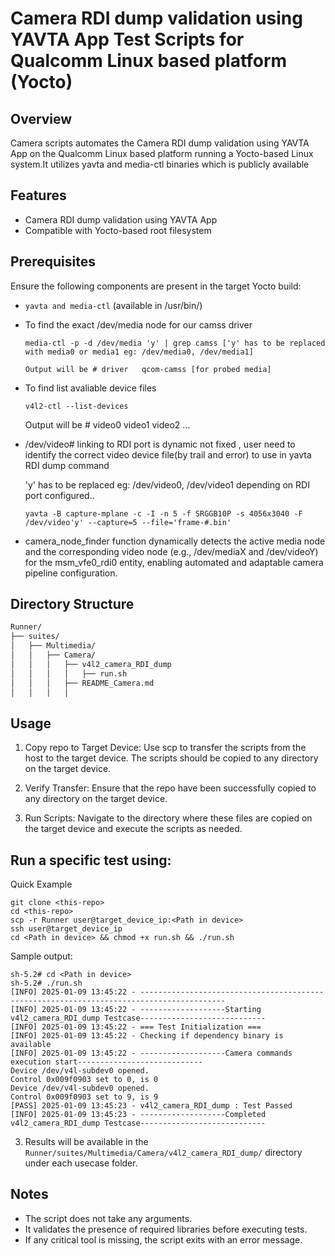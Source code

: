 # Camera RDI dump validation using YAVTA App Test Scripts for Qualcomm Linux based platform (Yocto)

## Overview

Camera scripts automates the Camera RDI dump validation using YAVTA App on the Qualcomm Linux based platform running a Yocto-based Linux system.It utilizes yavta and media-ctl binaries which is publicly available 
## Features

- Camera RDI dump validation using YAVTA App
- Compatible with Yocto-based root filesystem

## Prerequisites

Ensure the following components are present in the target Yocto build:

- `yavta and media-ctl` (available in /usr/bin/) 
- To find the exact /dev/media node for our camss driver
  ```
  media-ctl -p -d /dev/media 'y' | grep camss ['y' has to be replaced with media0 or media1 eg: /dev/media0, /dev/media1]

  Output will be # driver   qcom-camss [for probed media]
  ```
- To find list avaliable device files
  ```
  v4l2-ctl --list-devices
  ```
  Output will be # video0 video1 video2 ...
- /dev/video# linking to RDI port is dynamic not fixed , user need to identify the correct video device file(by trail and error) to use in yavta RDI dump command

  'y' has to be replaced eg: /dev/video0, /dev/video1 depending on RDI port configured..
  ```
  yavta -B capture-mplane -c -I -n 5 -f SRGGB10P -s 4056x3040 -F /dev/video'y' --capture=5 --file='frame-#.bin'  
  ```
- camera_node_finder function dynamically detects the active media node and the corresponding video node (e.g., /dev/mediaX and /dev/videoY) for the msm_vfe0_rdi0 entity, enabling automated and adaptable camera pipeline configuration.
  
## Directory Structure

```bash
Runner/
├── suites/
│   ├── Multimedia/
│   │   ├── Camera/
│   │   │   ├── v4l2_camera_RDI_dump
│   │   │   │   ├── run.sh
│   │   │   ├── README_Camera.md
│   │   │   │    
```

## Usage

1. Copy repo to Target Device: Use scp to transfer the scripts from the host to the target device. The scripts should be copied to any directory on the target device.

2. Verify Transfer: Ensure that the repo have been successfully copied to any directory on the target device.

3. Run Scripts: Navigate to the directory where these files are copied on the target device and execute the scripts as needed.

Run a specific test using:
---
Quick Example
```
git clone <this-repo>
cd <this-repo>
scp -r Runner user@target_device_ip:<Path in device>
ssh user@target_device_ip 
cd <Path in device> && chmod +x run.sh && ./run.sh 
```
Sample output:
```
sh-5.2# cd <Path in device>
sh-5.2# ./run.sh
[INFO] 2025-01-09 13:45:22 - -----------------------------------------------------------------------------------------
[INFO] 2025-01-09 13:45:22 - -------------------Starting v4l2_camera_RDI_dump Testcase----------------------------
[INFO] 2025-01-09 13:45:22 - === Test Initialization ===
[INFO] 2025-01-09 13:45:22 - Checking if dependency binary is available
[INFO] 2025-01-09 13:45:22 - -------------------Camera commands execution start----------------------------
Device /dev/v4l-subdev0 opened.
Control 0x009f0903 set to 0, is 0
Device /dev/v4l-subdev0 opened.
Control 0x009f0903 set to 9, is 9
[PASS] 2025-01-09 13:45:23 - v4l2_camera_RDI_dump : Test Passed
[INFO] 2025-01-09 13:45:23 - -------------------Completed v4l2_camera_RDI_dump Testcase----------------------------
```
3. Results will be available in the `Runner/suites/Multimedia/Camera/v4l2_camera_RDI_dump/` directory under each usecase folder.

## Notes

- The script does not take any arguments.
- It validates the presence of required libraries before executing tests.
- If any critical tool is missing, the script exits with an error message.